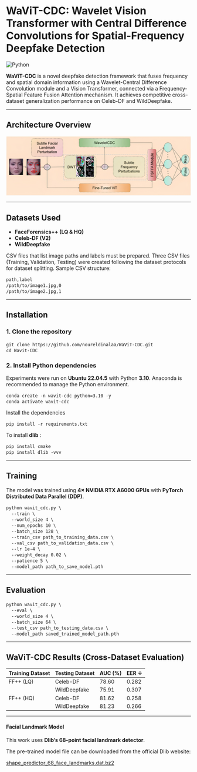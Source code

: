 # WaViT-CDC: Wavelet Vision Transformer with Central Difference Convolutions for Spatial-Frequency Deepfake Detection
![Python](https://img.shields.io/badge/python-3.10%2B-blue.svg)

**WaViT-CDC** is a novel deepfake detection framework that fuses frequency and spatial domain information using a Wavelet-Central Difference Convolution module and a Vision Transformer, connected via a Frequency-Spatial Feature Fusion Attention mechanism. It achieves competitive  cross-dataset generalization performance on Celeb-DF and WildDeepfake.

---

## Architecture Overview
![WaViT-CDC Architecture](https://github.com/noureldinalaa/WaViT-CDC/blob/main/Figures/WaviT-CDC_Architecture)


---

## Datasets Used
- **FaceForensics++ (LQ & HQ)**
- **Celeb-DF (V2)**
- **WildDeepfake**


CSV files that list image paths and labels must be prepared. Three CSV files (Training, Validation, Testing) were created following the dataset protocols for dataset splitting. Sample CSV structure:

```csv
path,label
/path/to/image1.jpg,0
/path/to/image2.jpg,1
```
---

## Installation

### 1. Clone the repository

```
git clone https://github.com/noureldinalaa/WaViT-CDC.git
cd Wavit-CDC
```

### 2. Install Python dependencies
Experiments were run on **Ubuntu 22.04.5** with Python **3.10**. 
Anaconda is recommended to manage the Python environment.
```
conda create -n wavit-cdc python=3.10 -y
conda activate wavit-cdc

```
Install the dependencies
```
pip install -r requirements.txt
```

To install **dlib** :
```
pip install cmake
pip install dlib -vvv
```

---
## Training
The model was trained using **4× NVIDIA RTX A6000 GPUs** with **PyTorch Distributed Data Parallel (DDP)**.

```
python wavit_cdc.py \
  --train \
  --world_size 4 \
  --num_epochs 10 \
  --batch_size 128 \
  --train_csv path_to_training_data.csv \
  --val_csv path_to_validation_data.csv \
  --lr 1e-4 \
  --weight_decay 0.02 \
  --patience 5 \
  --model_path path_to_save_model.pth

```

---

## Evaluation
```
python wavit_cdc.py \
  --eval \
  --world_size 4 \
  --batch_size 64 \
  --test_csv path_to_testing_data.csv \
  --model_path saved_trained_model_path.pth

```
---

## WaViT-CDC Results (Cross-Dataset Evaluation)

| Training Dataset | Testing Dataset       | AUC (%) | EER ↓   |
|------------------|---------------|---------|---------|
| FF++ (LQ)        | Celeb-DF      | 78.60   | 0.282   |
|                  | WildDeepfake  | 75.91   | 0.307   |
| FF++ (HQ)        | Celeb-DF      | 81.62   | 0.258   |
|                  | WildDeepfake  | 81.23   | 0.266   |
---
#### Facial Landmark Model

This work uses **Dlib’s 68-point facial landmark detector**.

The pre-trained model file can be downloaded from the official Dlib website:

[shape_predictor_68_face_landmarks.dat.bz2](https://dlib.net/files/shape_predictor_68_face_landmarks.dat.bz2)







